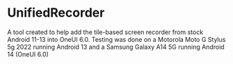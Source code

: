 # UnifiedRecorder
A tool created to help add the tile-based screen recorder from stock Android 11-13 into OneUI 6.0.
Testing was done on a Motorola Moto G Stylus 5g 2022 running Android 13 and a Samsung Galaxy A14 5G running Android 14 (OneUI 6.0)
